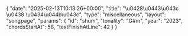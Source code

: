 {
    "date": "2025-02-13T10:13:26+00:00",
    "title": "\u0428\u0443\u043c \u0438 \u0434\u044b\u043c",
    "type": "miscellaneous",
    "layout": "songpage",
    "params": {
        "id": "shum",
        "tonality": "G#m",
        "year": "2023",
        "chordsStartAt": 58,
        "textFinishAtLine": 42
    }
}